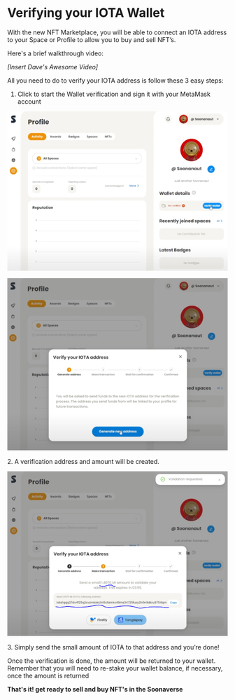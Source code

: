 # Verifying your IOTA Wallet

With the new NFT Marketplace, you will be able to connect an IOTA address to your Space or Profile to allow you to buy and sell NFT’s.



Here's a brief walkthrough video:

_\[Insert Dave's Awesome Video]_



All you need to do to verify your IOTA address is follow these 3 easy steps:

1. Click to start the Wallet verification and sign it with your MetaMask account

![](<../.gitbook/assets/image (6).png>)

![](<../.gitbook/assets/image (3).png>)

2\. A verification address and amount will be created.

![](../.gitbook/assets/image.png)

3\. Simply send the small amount of IOTA to that address and you’re done!



Once the verification is done, the amount will be returned to your wallet. Remember that you will need to re-stake your wallet balance, if necessary, once the amount is returned

**That's it! get ready to sell and buy NFT's in the Soonaverse**
